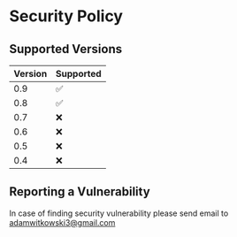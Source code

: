 # Security Policy

## Supported Versions


| Version | Supported          |
|---------|--------------------|
| 0.9     | ✅ |
| 0.8     | ✅ |
| 0.7     | ❌ |
| 0.6     | ❌ |
| 0.5     | ❌ |
| 0.4     | ❌ |

## Reporting a Vulnerability

In case of finding security vulnerability please send email to adamwitkowski3@gmail.com

